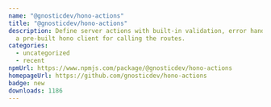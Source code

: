 ```yaml
---
name: "@gnosticdev/hono-actions"
title: "@gnosticdev/hono-actions"
description: Define server actions with built-in validation, error handling, and
  a pre-built hono client for calling the routes.
categories:
  - uncategorized
  - recent
npmUrl: https://www.npmjs.com/package/@gnosticdev/hono-actions
homepageUrl: https://github.com/gnosticdev/hono-actions
badge: new
downloads: 1186
---
```

